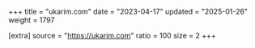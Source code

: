 +++
title = "ukarim.com"
date = "2023-04-17"
updated = "2025-01-26"
weight = 1797

[extra]
source = "https://ukarim.com"
ratio = 100
size = 2
+++
